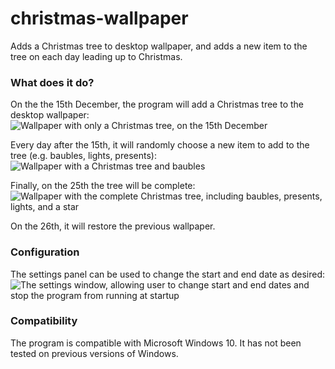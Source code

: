 # christmas-wallpaper
Adds a Christmas tree to desktop wallpaper, and adds a new item to the tree on each day leading up to Christmas.

### What does it do?
On the the 15th December, the program will add a Christmas tree to the desktop wallpaper:
![Wallpaper with only a Christmas tree, on the 15th December]("https://github.com/AlexFF000/christmas-wallpaper/blob/screenshots/Screenshots/firstDay.PNG")

Every day after the 15th, it will randomly choose a new item to add to the tree (e.g. baubles, lights, presents):
![Wallpaper with a Christmas tree and baubles]("https://github.com/AlexFF000/christmas-wallpaper/blob/screenshots/Screenshots/thirdDay.PNG")

Finally, on the 25th the tree will be complete:
![Wallpaper with the complete Christmas tree, including baubles, presents, lights, and a star]("https://github.com/AlexFF000/christmas-wallpaper/blob/screenshots/Screenshots/lastDay.PNG") 

On the 26th, it will restore the previous wallpaper.

### Configuration
The settings panel can be used to change the start and end date as desired:
![The settings window, allowing user to change start and end dates and stop the program from running at startup]("https://github.com/AlexFF000/christmas-wallpaper/blob/screenshots/Screenshots/settings.PNG")

### Compatibility
The program is compatible with Microsoft Windows 10.  It has not been tested on previous versions of Windows.
